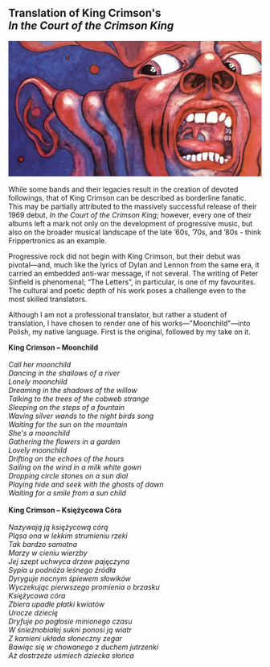 ## Translation of King Crimson's<br>*In the Court of the Crimson King*<br>

![King Crimson's debut album cover](avatar_3826_page.jpg)

While some bands and their legacies result in the creation of devoted followings, that of King Crimson can be described as borderline fanatic. This may be partially attributed to the massively successful release of their 1969 debut, _In the Court of the Crimson King_; however, every one of their albums left a mark not only on the development of progressive music, but also on the broader musical landscape of the late ’60s, ’70s, and ’80s - think Frippertronics as an example.


Progressive rock did not begin with King Crimson, but their debut was pivotal—and, much like the lyrics of Dylan and Lennon from the same era, it carried an embedded anti-war message, if not several. The writing of Peter Sinfield is phenomenal; “The Letters”, in particular, is one of my favourites. The cultural and poetic depth of his work poses a challenge even to the most skilled translators.


Although I am not a professional translator, but rather a student of translation, I have chosen to render one of his works—"Moonchild"—into Polish, my native language. First is the original, followed by my take on it.

 
**King Crimson – Moonchild**<br>
<br>
*Call her moonchild*<br>
*Dancing in the shallows of a river*<br>
*Lonely moonchild*<br>
*Dreaming in the shadows of the willow*<br>
*Talking to the trees of the cobweb strange*<br>
*Sleeping on the steps of a fountain*<br>
*Waving silver wands to the night birds song*<br>
*Waiting for the sun on the mountain*<br>
*She's a moonchild*<br>
*Gathering the flowers in a garden*<br>
*Lovely moonchild*<br>
*Drifting on the echoes of the hours*<br>
*Sailing on the wind in a milk white gown*<br>
*Dropping circle stones on a sun dial*<br>
*Playing hide and seek with the ghosts of dawn*<br>
*Waiting for a smile from a sun child*<br>
<br>
**King Crimson – Księżycowa Córa**<br>
<br>
*Nazywają ją księżycową córą*<br>
*Pląsa ona w lekkim strumieniu rzeki*<br>
*Tak bardzo samotna*<br>
*Marzy w cieniu wierzby*<br>
*Jej szept uchwyca drzew pajęczyna*<br>
*Sypia u podnóża leśnego źródła*<br>
*Dyryguje nocnym śpiewem słowików*<br>
*Wyczekując pierwszego promienia o brzasku*<br>
*Księżycowa córa*<br>
*Zbiera upadłe płatki kwiatów*<br>
*Urocze dziecię*<br>
*Dryfuje po pogłosie minionego czasu*<br>
*W śnieżnobiałej sukni ponosi ją wiatr*<br>
*Z kamieni układa słoneczny zegar*<br>
*Bawiąc się w chowanego z duchem jutrzenki*<br>
*Aż dostrzeże uśmiech dziecka słońca*<br>

